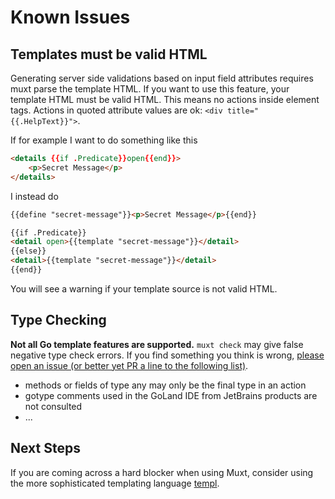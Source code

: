 # Known Issues

## Templates must be valid HTML

Generating server side validations based on input field attributes
requires muxt parse the template HTML.
If you want to use this feature, your template HTML must be valid HTML.
This means no actions inside element tags. Actions in quoted attribute values are ok: `<div title="{{.HelpText}}">`.

If for example I want to do something like this

```html
<details {{if .Predicate}}open{{end}}>
    <p>Secret Message</p>
</details>
```

I instead do

```html
{{define "secret-message"}}<p>Secret Message</p>{{end}}

{{if .Predicate}}
<detail open>{{template "secret-message"}}</detail>
{{else}}
<detail>{{template "secret-message"}}</detail>
{{end}}
```

You will see a warning if your template source is not valid HTML.

## Type Checking

**Not all Go template features are supported.**
`muxt check` may give false negative type check errors.
If you find something you think is
wrong, [please open an issue (or better yet PR a line to the following list)](https://github.com/crhntr/muxt/issues/new).

- methods or fields of type any may only be the final type in an action
- gotype comments used in the GoLand IDE from JetBrains products are not consulted
- ...

## Next Steps

If you are coming across a hard blocker when using Muxt, consider using the more sophisticated templating
language [templ](https://templ.guide).
